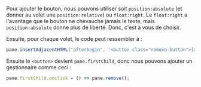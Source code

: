 
Pour ajouter le bouton, nous pouvons utiliser soit `position:absolute` (et donner au volet une `position:relative`) ou `float:right`. Le `float:right` a l'avantage que le bouton ne chevauche jamais le texte, mais `position:absolute` donne plus de liberté. Donc, c'est à vous de choisir.

Ensuite, pour chaque volet, le code peut ressembler à :
<!--
To add the button we can use either `position:absolute` (and make the pane `position:relative`) or `float:right`. The `float:right` has the benefit that the button never overlaps the text, but `position:absolute` gives more freedom. So the choice is yours.

Then for each pane the code can be like:-->

```js
pane.insertAdjacentHTML("afterbegin", '<button class="remove-button">[x]</button>');
```

Ensuite le `<button>` devient `pane.firstChild`, donc nous pouvons ajouter un gestionnaire comme ceci :
<!--
Then the `<button>` becomes `pane.firstChild`, so we can add a handler to it like this:-->

```js
pane.firstChild.onclick = () => pane.remove();
```
